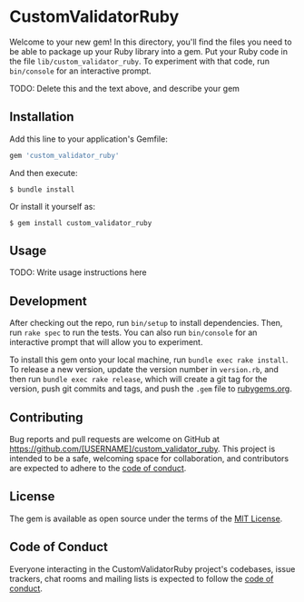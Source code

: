 # CustomValidatorRuby

Welcome to your new gem! In this directory, you'll find the files you need to be able to package up your Ruby library into a gem. Put your Ruby code in the file `lib/custom_validator_ruby`. To experiment with that code, run `bin/console` for an interactive prompt.

TODO: Delete this and the text above, and describe your gem

## Installation

Add this line to your application's Gemfile:

```ruby
gem 'custom_validator_ruby'
```

And then execute:

    $ bundle install

Or install it yourself as:

    $ gem install custom_validator_ruby

## Usage

TODO: Write usage instructions here

## Development

After checking out the repo, run `bin/setup` to install dependencies. Then, run `rake spec` to run the tests. You can also run `bin/console` for an interactive prompt that will allow you to experiment.

To install this gem onto your local machine, run `bundle exec rake install`. To release a new version, update the version number in `version.rb`, and then run `bundle exec rake release`, which will create a git tag for the version, push git commits and tags, and push the `.gem` file to [rubygems.org](https://rubygems.org).

## Contributing

Bug reports and pull requests are welcome on GitHub at https://github.com/[USERNAME]/custom_validator_ruby. This project is intended to be a safe, welcoming space for collaboration, and contributors are expected to adhere to the [code of conduct](https://github.com/[USERNAME]/custom_validator_ruby/blob/master/CODE_OF_CONDUCT.md).


## License

The gem is available as open source under the terms of the [MIT License](https://opensource.org/licenses/MIT).

## Code of Conduct

Everyone interacting in the CustomValidatorRuby project's codebases, issue trackers, chat rooms and mailing lists is expected to follow the [code of conduct](https://github.com/[USERNAME]/custom_validator_ruby/blob/master/CODE_OF_CONDUCT.md).
